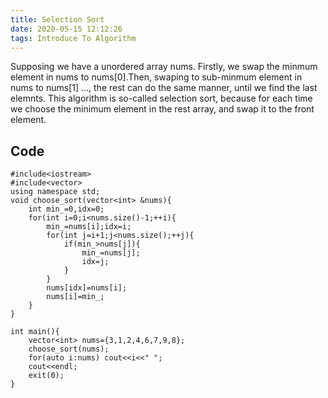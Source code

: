 ```yaml
---
title: Selection Sort
date: 2020-05-15 12:12:26
tags: Introduce To Algorithm
---
```

Supposing we have a unordered array nums. Firstly, we swap the minmum element in nums to nums[0].Then, swaping to sub-minmum element in nums to nums[1] ..., the rest can do the same manner, until we find the last elemnts. This algorithm is so-called selection sort, because for each time we choose the minimum element in the rest array, and swap it to the front element.
## Code
```
#include<iostream>
#include<vector>
using namespace std;
void choose_sort(vector<int> &nums){
    int min_=0,idx=0;
    for(int i=0;i<nums.size()-1;++i){
        min_=nums[i];idx=i;
        for(int j=i+1;j<nums.size();++j){
            if(min_>nums[j]){
                min_=nums[j];
                idx=j;
            }
        }
        nums[idx]=nums[i];
        nums[i]=min_;
    }
}

int main(){
    vector<int> nums={3,1,2,4,6,7,9,8};
    choose_sort(nums);
    for(auto i:nums) cout<<i<<" ";
    cout<<endl;
    exit(0);
}
```